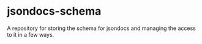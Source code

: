 # jsondocs-schema
A repository for storing the schema for jsondocs and managing the access to it in a few ways.
